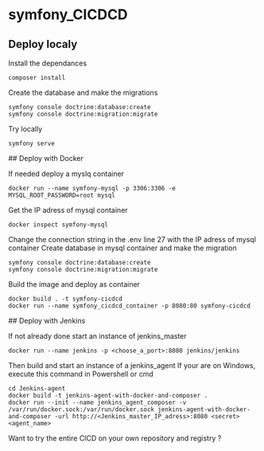 # symfony_CICDCD

## Deploy localy
Install the dependances
```
composer install
```

Create the database and make the migrations
```
symfony console doctrine:database:create
symfony console doctrine:migration:migrate
```

Try locally
```
symfony serve
```

## Deploy with Docker

If needed deploy a myslq container
```
docker run --name symfony-mysql -p 3306:3306 -e MYSQL_ROOT_PASSWORD=root mysql
```

Get the IP adress of mysql container
```
docker inspect symfony-mysql
```

Change the connection string in the .env line 27 with the IP adress of mysql container
Create database in mysql container and make the migration
```
symfony console doctrine:database:create
symfony console doctrine:migration:migrate
```

Build the image and deploy as container
```
docker build . -t symfony-cicdcd
docker run --name symfony_cicdcd_container -p 8080:80 symfony-cicdcd
```

## Deploy with Jenkins

If not already done start an instance of jenkins_master
```
docker run --name jenkins -p <choose_a_port>:8080 jenkins/jenkins
```

Then build and start an instance of a jenkins_agent
If your are on Windows, execute this command in Powershell or cmd
```
cd Jenkins-agent
docker build -t jenkins-agent-with-docker-and-composer .
docker run --init --name jenkins_agent_composer -v /var/run/docker.sock:/var/run/docker.sock jenkins-agent-with-docker-and-composer -url http://<Jenkins_master_IP_adress>:8080 <secret> <agent_name>
```

Want to try the entire CICD on your own repository and registry ?
